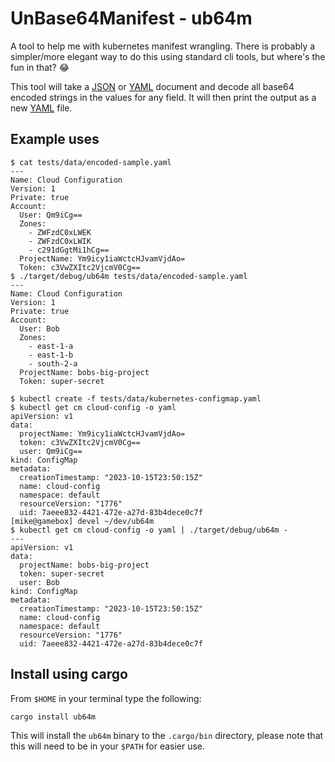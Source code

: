# UnBase64Manifest - ub64m

A tool to help me with kubernetes manifest wrangling. There is probably a
simpler/more elegant way to do this using standard cli tools, but where's
the fun in that? 😂

This tool will take a [JSON][json] or [YAML][yaml] document and decode
all base64 encoded strings in the values for any field. It will then
print the output as a new [YAML][yaml] file.

## Example uses

```
$ cat tests/data/encoded-sample.yaml
---
Name: Cloud Configuration
Version: 1
Private: true
Account:
  User: Qm9iCg==
  Zones:
    - ZWFzdC0xLWEK
    - ZWFzdC0xLWIK
    - c291dGgtMi1hCg==
  ProjectName: Ym9icy1iaWctcHJvamVjdAo=
  Token: c3VwZXItc2VjcmV0Cg==
$ ./target/debug/ub64m tests/data/encoded-sample.yaml
---
Name: Cloud Configuration
Version: 1
Private: true
Account:
  User: Bob
  Zones:
    - east-1-a
    - east-1-b
    - south-2-a
  ProjectName: bobs-big-project
  Token: super-secret
```

```
$ kubectl create -f tests/data/kubernetes-configmap.yaml
$ kubectl get cm cloud-config -o yaml
apiVersion: v1
data:
  projectName: Ym9icy1iaWctcHJvamVjdAo=
  token: c3VwZXItc2VjcmV0Cg==
  user: Qm9iCg==
kind: ConfigMap
metadata:
  creationTimestamp: "2023-10-15T23:50:15Z"
  name: cloud-config
  namespace: default
  resourceVersion: "1776"
  uid: 7aeee832-4421-472e-a27d-83b4dece0c7f
[mike@gamebox] devel ~/dev/ub64m
$ kubectl get cm cloud-config -o yaml | ./target/debug/ub64m -
---
apiVersion: v1
data:
  projectName: bobs-big-project
  token: super-secret
  user: Bob
kind: ConfigMap
metadata:
  creationTimestamp: "2023-10-15T23:50:15Z"
  name: cloud-config
  namespace: default
  resourceVersion: "1776"
  uid: 7aeee832-4421-472e-a27d-83b4dece0c7f
```

## Install using cargo

From `$HOME` in your terminal type the following:

```
cargo install ub64m
```

This will install the `ub64m` binary to the `.cargo/bin` directory, please
note that this will need to be in your `$PATH` for easier use.

[json]: https://json.org
[yaml]: https://yaml.org
